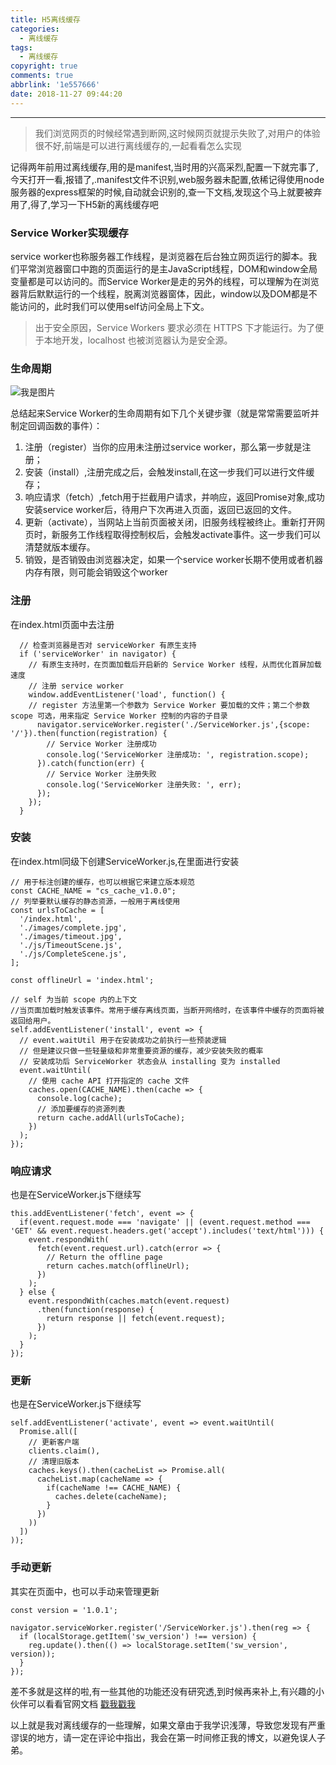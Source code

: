 ```yaml
---
title: H5离线缓存
categories:
  - 离线缓存
tags:
  - 离线缓存
copyright: true
comments: true
abbrlink: '1e557666'
date: 2018-11-27 09:44:20
---
```


<hr style='filter:progid:DXImageTransform.Microsoft.Glow(color=#FF0000,strength=10)' color='#FF0000' size='1' />

> 我们浏览网页的时候经常遇到断网,这时候网页就提示失败了,对用户的体验很不好,前端是可以进行离线缓存的,一起看看怎么实现

<!--more-->

记得两年前用过离线缓存,用的是manifest,当时用的兴高采烈,配置一下就完事了,今天打开一看,报错了,.manifest文件不识别,web服务器未配置,依稀记得使用node服务器的express框架的时候,自动就会识别的,查一下文档,发现这个马上就要被弃用了,得了,学习一下H5新的离线缓存吧

### Service Worker实现缓存

service worker也称服务器工作线程，是浏览器在后台独立网页运行的脚本。我们平常浏览器窗口中跑的页面运行的是主JavaScript线程，DOM和window全局变量都是可以访问的。而Service Worker是走的另外的线程，可以理解为在浏览器背后默默运行的一个线程，脱离浏览器窗体，因此，window以及DOM都是不能访问的，此时我们可以使用self访问全局上下文。

> 出于安全原因，Service Workers 要求必须在 HTTPS 下才能运行。为了便于本地开发，localhost 也被浏览器认为是安全源。


### 生命周期


![我是图片](https://img-blog.csdn.net/20160610225250056)

总结起来Service Worker的生命周期有如下几个关键步骤（就是常常需要监听并制定回调函数的事件）：

1. 注册（register）当你的应用未注册过service worker，那么第一步就是注册；
2. 安装（install）,注册完成之后，会触发install,在这一步我们可以进行文件缓存；
3. 响应请求（fetch）,fetch用于拦截用户请求，并响应，返回Promise对象,成功安装service worker后，待用户下次再进入页面，返回已返回的文件。
4. 更新（activate），当网站上当前页面被关闭，旧服务线程被终止。重新打开网页时，新服务工作线程取得控制权后，会触发activate事件。这一步我们可以清楚就版本缓存。
5. 销毁，是否销毁由浏览器决定，如果一个service worker长期不使用或者机器内存有限，则可能会销毁这个worker

### 注册

在index.html页面中去注册

```
  // 检查浏览器是否对 serviceWorker 有原生支持
  if ('serviceWorker' in navigator) {
    // 有原生支持时，在页面加载后开启新的 Service Worker 线程，从而优化首屏加载速度
    // 注册 service worker
    window.addEventListener('load', function() {
    // register 方法里第一个参数为 Service Worker 要加载的文件；第二个参数 scope 可选，用来指定 Service Worker 控制的内容的子目录
      navigator.serviceWorker.register('./ServiceWorker.js',{scope: '/'}).then(function(registration) {
        // Service Worker 注册成功
        console.log('ServiceWorker 注册成功: ', registration.scope);
      }).catch(function(err) {
        // Service Worker 注册失败
        console.log('ServiceWorker 注册失败: ', err);
      });
    });
  }
```

### 安装

在index.html同级下创建ServiceWorker.js,在里面进行安装

```
// 用于标注创建的缓存，也可以根据它来建立版本规范
const CACHE_NAME = "cs_cache_v1.0.0";
// 列举要默认缓存的静态资源，一般用于离线使用
const urlsToCache = [
  '/index.html',
  './images/complete.jpg',
  './images/timeout.jpg',
  './js/TimeoutScene.js',
  './js/CompleteScene.js',
];

const offlineUrl = 'index.html';

// self 为当前 scope 内的上下文
//当页面加载时触发该事件。常用于缓存离线页面，当断开网络时，在该事件中缓存的页面将被返回给用户。
self.addEventListener('install', event => {
  // event.waitUtil 用于在安装成功之前执行一些预装逻辑
  // 但是建议只做一些轻量级和非常重要资源的缓存，减少安装失败的概率
  // 安装成功后 ServiceWorker 状态会从 installing 变为 installed
  event.waitUntil(
    // 使用 cache API 打开指定的 cache 文件
    caches.open(CACHE_NAME).then(cache => {
      console.log(cache);
      // 添加要缓存的资源列表
      return cache.addAll(urlsToCache);
    })
  );
});

```

### 响应请求

也是在ServiceWorker.js下继续写

```
this.addEventListener('fetch', event => {
  if(event.request.mode === 'navigate' || (event.request.method === 'GET' && event.request.headers.get('accept').includes('text/html'))) {
    event.respondWith(
      fetch(event.request.url).catch(error => {
        // Return the offline page
        return caches.match(offlineUrl);
      })
    );
  } else {
    event.respondWith(caches.match(event.request)
      .then(function(response) {
        return response || fetch(event.request);
      })
    );
  }
});
```

### 更新

也是在ServiceWorker.js下继续写

```
self.addEventListener('activate', event => event.waitUntil(
  Promise.all([
    // 更新客户端
    clients.claim(),
    // 清理旧版本
    caches.keys().then(cacheList => Promise.all(
      cacheList.map(cacheName => {
        if(cacheName !== CACHE_NAME) {
          caches.delete(cacheName);
        }
      })
    ))
  ])
));
```

### 手动更新

其实在页面中，也可以手动来管理更新

```
const version = '1.0.1';

navigator.serviceWorker.register('/ServiceWorker.js').then(reg => {
  if (localStorage.getItem('sw_version') !== version) {
    reg.update().then(() => localStorage.setItem('sw_version', version));
  }
});
```

差不多就是这样的啦,有一些其他的功能还没有研究透,到时候再来补上,有兴趣的小伙伴可以看看官网文档 [戳我戳我](https://developer.mozilla.org/zh-CN/docs/Web/API/Service_Worker_API/Using_Service_Workers)


以上就是我对离线缓存的一些理解，如果文章由于我学识浅薄，导致您发现有严重谬误的地方，请一定在评论中指出，我会在第一时间修正我的博文，以避免误人子弟。
